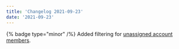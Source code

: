 ```yaml
---
title: 'Changelog 2021-09-23'
date: '2021-09-23'
---
```

{% badge type="minor" /%} Added filtering for [unassigned account members](/docs/commerce-cloud/accounts/using-account-membership-api/get-all-unassigned-account-members).
